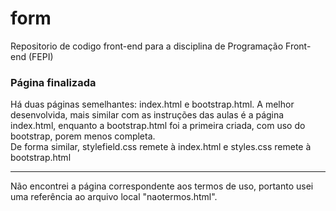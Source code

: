 # form
Repositorio de codigo front-end para a disciplina de Programação Front-end (FEPI)

<h3>Página finalizada</h3>
Há duas páginas semelhantes: index.html e bootstrap.html. A melhor desenvolvida, mais similar com as instruções das aulas 
é a página index.html, enquanto a bootstrap.html foi a primeira criada, com uso do bootstrap, porem menos completa.<br>
De forma similar, stylefield.css remete à index.html e styles.css remete à bootstrap.html<br>
<hr>
Não encontrei a página correspondente aos termos de uso, portanto usei uma referência ao arquivo local "naotermos.html".